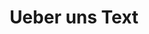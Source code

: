 ---
templateKey: 'about-page'
newPage: true
title: Ueber uns Text
description: Lorem ipsum dolor sit amet, consectetur adipisicing elit. Amet cupiditate fugit ipsum pariatur quam
             sequi unde. Dignissimos ea eligendi fuga ipsa labore magni, mollitia nesciunt voluptatem voluptates. Eaque,
             exercitationem, numquam? Lorem ipsum dolor sit amet, consectetur adipisicing elit. Amet cupiditate fugit
             ipsum pariatur quam sequi unde. Lorem ipsum dolor sit amet, consectetur Lorem ipsum dolor sit amet, consectetur
             Lorem ipsum dolor sit amet, consectetur Lorem ipsum dolor sit amet, consectetur Lorem ipsum dolor sit amet, consectetur
stage:
    image: ../img/ueber-uns.jpg
    headline: Annik & Klaus Wanner
---
